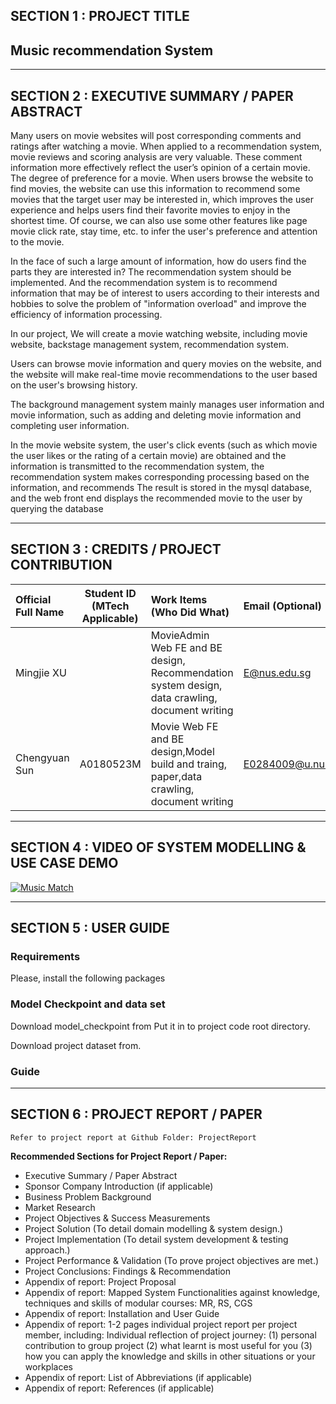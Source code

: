 ## SECTION 1 : PROJECT TITLE
## Music recommendation System
<img src=""
     style="float: left; margin-right: 0px;" />


---

## SECTION 2 : EXECUTIVE SUMMARY / PAPER ABSTRACT


Many users on movie websites will post corresponding comments and ratings after watching a movie. When applied to a recommendation system, movie reviews and scoring analysis are very valuable. These comment information more effectively reflect the user’s opinion of a certain movie. The degree of preference for a movie. When users browse the website to find movies, the website can use this information to recommend some movies that the target user may be interested in, which improves the user experience and helps users find their favorite movies to enjoy in the shortest time. Of course, we can also use some other features like page movie click rate, stay time, etc. to infer the user's preference and attention to the movie.

In the face of such a large amount of information, how do users find the parts they are interested in? The recommendation system should be implemented. And the recommendation system is to recommend information that may be of interest to users according to their interests and hobbies to solve the problem of "information overload" and improve the efficiency of information processing.

In our project, We will create a movie watching website, including movie website, backstage management system, recommendation system.

Users can browse movie information and query movies on the website, and the website will make real-time movie recommendations to the user based on the user's browsing history.

The background management system mainly manages user information and movie information, such as adding and deleting movie information and completing user information.

In the movie website system, the user's click events (such as which movie the user likes or the rating of a certain movie) are obtained and the information is transmitted to the recommendation system, the recommendation system makes corresponding processing based on the information, and recommends The result is stored in the mysql database, and the web front end displays the recommended movie to the user by querying the database


---

## SECTION 3 : CREDITS / PROJECT CONTRIBUTION

| Official Full Name  | Student ID (MTech Applicable)  | Work Items (Who Did What) | Email (Optional) |
| :------------ |:---------------:| :-----| :-----|
| Mingjie XU |  | MovieAdmin Web FE and BE design, Recommendation system design, data crawling, document writing| E@nus.edu.sg |
| Chengyuan Sun | A0180523M | Movie Web FE and BE design,Model build and traing, paper,data crawling, document writing| E0284009@u.nus.edu |

---

## SECTION 4 : VIDEO OF SYSTEM MODELLING & USE CASE DEMO

[![Music Match](Miscellaneous/yotube.png)](https://www.youtube.com/ "Music Match Video")


---

## SECTION 5 : USER GUIDE

### Requirements



Please, install the following packages





### Model Checkpoint and data set

Download model_checkpoint from 
Put it in to project code root directory. 

Download project dataset from.

### Guide



---
## SECTION 6 : PROJECT REPORT / PAPER

`Refer to project report at Github Folder: ProjectReport`

**Recommended Sections for Project Report / Paper:**
- Executive Summary / Paper Abstract
- Sponsor Company Introduction (if applicable)
- Business Problem Background
- Market Research
- Project Objectives & Success Measurements
- Project Solution (To detail domain modelling & system design.)
- Project Implementation (To detail system development & testing approach.)
- Project Performance & Validation (To prove project objectives are met.)
- Project Conclusions: Findings & Recommendation
- Appendix of report: Project Proposal
- Appendix of report: Mapped System Functionalities against knowledge, techniques and skills of modular courses: MR, RS, CGS
- Appendix of report: Installation and User Guide
- Appendix of report: 1-2 pages individual project report per project member, including: Individual reflection of project journey: (1) personal contribution to group project (2) what learnt is most useful for you (3) how you can apply the knowledge and skills in other situations or your workplaces
- Appendix of report: List of Abbreviations (if applicable)
- Appendix of report: References (if applicable)

